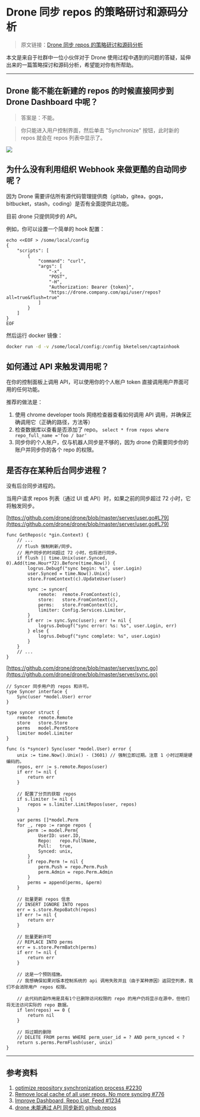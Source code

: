 # Drone 同步 repos 的策略研讨和源码分析

>原文链接：[Drone 同步 repos 的策略研讨和源码分析](https://maiyang.me/post/2018-08-28-sync-repo-in-drone/)

本文是来自于社群中一位小伙伴对于 Drone 使用过程中遇到的问题的答疑，延伸出来的一篇策略探讨和源码分析，希望能对你有所帮助。

----

## Drone 能不能在新建的 repos 的时候直接同步到 Drone Dashboard 中呢？

>答案是：不能。

>你只能进入用户控制界面，然后单击 "Synchronize" 按钮，此时新的 repos 就会在 repos 列表中显示了。

![](https://discourse-cdn-sjc2.com/standard14/uploads/drone/optimized/1X/e5e35c2f55599eb9b57e00a36576a430bf27485d_1_641x500.png)

## 为什么没有利用组织 Webhook 来做更酷的自动同步呢？

因为 Drone 需要评估所有源代码管理提供商（gitlab，gitea，gogs，bitbucket，stash，coding）是否有全面提供此功能。

目前 drone 只提供同步的 API。

例如，你可以设置一个简单的 hook 配置：

```
echo <<EOF > /some/local/config
{
    "scripts": [
        {
            "command": "curl",
            "args": [
                "-x", 
                "POST", 
                "-H", 
                "Authorization: Bearer {token}", 
                "https://drone.company.com/api/user/repos?all=true&flush=true"
            ]
        }
    ]
}
EOF
```

然后运行 docker 镜像：

```sh
docker run -d -v /some/local/config:/config bketelsen/captainhook
```

## 如何通过 API 来触发调用呢？

在你的控制面板上调用 API，可以使用你的个人帐户 token 直接调用用户界面可用的任何功能。

推荐的做法是：

1. 使用 chrome developer tools 网络检查器查看如何调用 API 调用，并确保正确调用它（正确的路径，方法等）
2. 检查数据库以查看是否添加了 repo。 `select * from repos where repo_full_name ='foo / bar'`
3. 同步你的个人账户，仅与机器人同步是不够的，因为 drone 仍需要同步你的账户并同步你的各个 repo 的权限。

## 是否存在某种后台同步进程？

没有后台同步进程的。

当用户请求 repos 列表（通过 UI 或 API）时，如果之前的同步超过 72 小时，它将触发同步。

[https://github.com/drone/drone/blob/master/server/user.go#L79](https://github.com/drone/drone/blob/master/server/user.go#L79)
```golang
func GetRepos(c *gin.Context) {
	// ...
	// flush 强制刷新/同步。
	// 用户同步的时间超过 72 小时，也将进行同步。
	if flush || time.Unix(user.Synced, 0).Add(time.Hour*72).Before(time.Now()) {
		logrus.Debugf("sync begin: %s", user.Login)
		user.Synced = time.Now().Unix()
		store.FromContext(c).UpdateUser(user)

		sync := syncer{
			remote:  remote.FromContext(c),
			store:   store.FromContext(c),
			perms:   store.FromContext(c),
			limiter: Config.Services.Limiter,
		}
		if err := sync.Sync(user); err != nil {
			logrus.Debugf("sync error: %s: %s", user.Login, err)
		} else {
			logrus.Debugf("sync complete: %s", user.Login)
		}
	}
	// ...
}
```

[https://github.com/drone/drone/blob/master/server/sync.go](https://github.com/drone/drone/blob/master/server/sync.go)

```golang
// Syncer 同步用户的 repos 和许可。
type Syncer interface {
	Sync(user *model.User) error
}

type syncer struct {
	remote  remote.Remote
	store   store.Store
	perms   model.PermStore
	limiter model.Limiter
}

func (s *syncer) Sync(user *model.User) error {
	unix := time.Now().Unix() - (3601) // 强制立即过期。注意 1 小时过期是硬编码的。
	repos, err := s.remote.Repos(user)
	if err != nil {
		return err
	}

	// 配置了分页的获取 repos
	if s.limiter != nil {
		repos = s.limiter.LimitRepos(user, repos)
	}

	var perms []*model.Perm
	for _, repo := range repos {
		perm := model.Perm{
			UserID: user.ID,
			Repo:   repo.FullName,
			Pull:   true,
			Synced: unix,
		}
		if repo.Perm != nil {
			perm.Push = repo.Perm.Push
			perm.Admin = repo.Perm.Admin
		}
		perms = append(perms, &perm)
	}

	// 批量更新 repos 信息
	// INSERT IGNORE INTO repos
	err = s.store.RepoBatch(repos)
	if err != nil {
		return err
	}

	// 批量更新许可
	// REPLACE INTO perms 
	err = s.store.PermBatch(perms)
	if err != nil {
		return err
	}

	// 这是一个预防措施。
	// 我想确保如果对版本控制系统的 api 调用失败并且（由于某种原因）返回空列表，我们不会消除用户 repos 权限。

	// 此代码的副作用是具有1个已删除访问权限的 repo 的用户仍将显示在源中，但他们将无法访问实际的 repo 数据。
	if len(repos) == 0 {
		return nil
	}

	// 将过期的删除
	// DELETE FROM perms WHERE perm_user_id = ? AND perm_synced < ?
	return s.perms.PermFlush(user, unix)
}
```

----

## 参考资料

1. [optimize repository synchronization process #2230](https://github.com/drone/drone/issues/2230)
2. [Remove local cache of all user repos. No more syncing #776](https://github.com/drone/drone/issues/776)
3. [Improve Dashboard, Repo List, Feed #1234](https://github.com/drone/drone/issues/1234)
4. [drone 未能通过 API 同步新的 github repos](https://discourse.drone.io/t/drone-fails-to-sync-new-github-repos-via-the-api/728)
